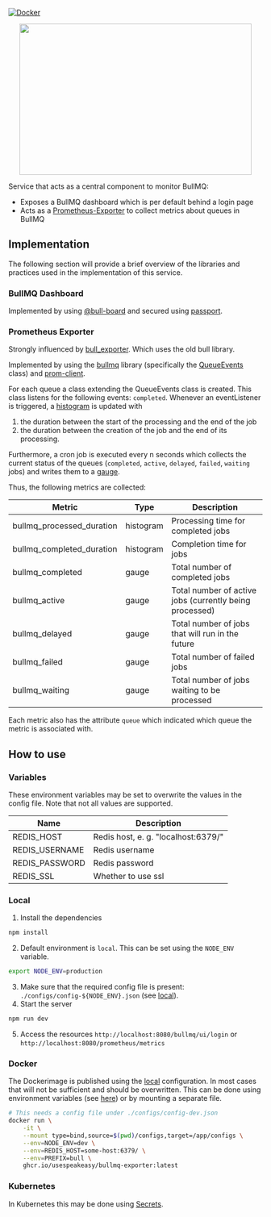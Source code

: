 [![Docker](https://img.shields.io/badge/docker-%230db7ed.svg?style=for-the-badge&logo=docker&logoColor=white)](https://hub.docker.com/r/rgummich/bullmq-exporter)

<div align="center">
    <img width="460" height="300" src="./media/bullmq-monitor.png">
</div>

Service that acts as a central component to monitor BullMQ:

- Exposes a BullMQ dashboard which is per default behind a login page
- Acts as a [Prometheus-Exporter](https://prometheus.io/docs/instrumenting/exporters/) to collect metrics about queues in BullMQ

## Implementation

The following section will provide a brief overview of the libraries and practices used in the implementation of this service.

### BullMQ Dashboard

Implemented by using [@bull-board](https://github.com/felixmosh/bull-board) and secured using [passport](https://www.passportjs.org/).

### Prometheus Exporter

Strongly influenced by [bull_exporter](https://github.com/UpHabit/bull_exporter). Which uses the old bull library.

Implemented by using the [bullmq](https://docs.bullmq.io/) library (specifically the [QueueEvents](https://docs.bullmq.io/guide/events) class) and [prom-client](https://github.com/siimon/prom-client).

For each queue a class extending the QueueEvents class is created. This class listens for the following events: `completed`. Whenever an eventListener is triggered, a [histogram](https://prometheus.io/docs/concepts/metric_types/#histogram) is updated with

1. the duration between the start of the processing and the end of the job
2. the duration between the creation of the job and the end of its processing.

Furthermore, a cron job is executed every n seconds which collects the current status of the queues (`completed`, `active`, `delayed`, `failed`, `waiting` jobs) and writes them to a [gauge](https://prometheus.io/docs/concepts/metric_types/#gauge).

Thus, the following metrics are collected:

| Metric                    | Type      | Description                                             |
| ------------------------- | --------- | ------------------------------------------------------- |
| bullmq_processed_duration | histogram | Processing time for completed jobs                      |
| bullmq_completed_duration | histogram | Completion time for jobs                                |
| bullmq_completed          | gauge     | Total number of completed jobs                          |
| bullmq_active             | gauge     | Total number of active jobs (currently being processed) |
| bullmq_delayed            | gauge     | Total number of jobs that will run in the future        |
| bullmq_failed             | gauge     | Total number of failed jobs                             |
| bullmq_waiting            | gauge     | Total number of jobs waiting to be processed            |

Each metric also has the attribute `queue` which indicated which queue the metric is associated with.

## How to use

### Variables

These environment variables may be set to overwrite the values in the config file.
Note that not all values are supported.

| Name           | Description                         |
| -------------- | ----------------------------------- |
| REDIS_HOST     | Redis host, e. g. "localhost:6379/" |
| REDIS_USERNAME | Redis username                      |
| REDIS_PASSWORD | Redis password                      |
| REDIS_SSL      | Whether to use ssl                   |

### Local

1. Install the dependencies

```bash
npm install
```

2. Default environment is `local`. This can be set using the `NODE_ENV` variable.

```bash
export NODE_ENV=production
```

3. Make sure that the required config file is present: `./configs/config-${NODE_ENV}.json` (see [local](./configs/config-local.json)).
4. Start the server

```bash
npm run dev
```

5. Access the resources `http://localhost:8080/bullmq/ui/login` or `http://localhost:8080/prometheus/metrics`

### Docker

The Dockerimage is published using the [local](./configs/config-local.json) configuration. In most cases that will not be sufficient and should be overwritten.
This can be done using environment variables (see [here](#variables)) or by mounting a separate file.

```bash
# This needs a config file under ./configs/config-dev.json
docker run \
    -it \
    --mount type=bind,source=$(pwd)/configs,target=/app/configs \
    --env=NODE_ENV=dev \
    --env=REDIS_HOST=some-host:6379/ \
    --env=PREFIX=bull \
    ghcr.io/usespeakeasy/bullmq-exporter:latest
```

### Kubernetes

In Kubernetes this may be done using [Secrets](https://kubernetes.io/docs/concepts/configuration/secret/).

